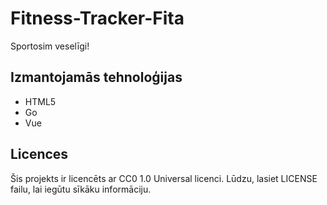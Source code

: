# Fitness-Tracker-Fita

Sportosim veselīgi!

## Izmantojamās tehnoloģijas

- HTML5
- Go
- Vue

## Licences

Šis projekts ir licencēts ar CC0 1.0 Universal licenci. Lūdzu, lasiet LICENSE failu, lai iegūtu sīkāku informāciju.